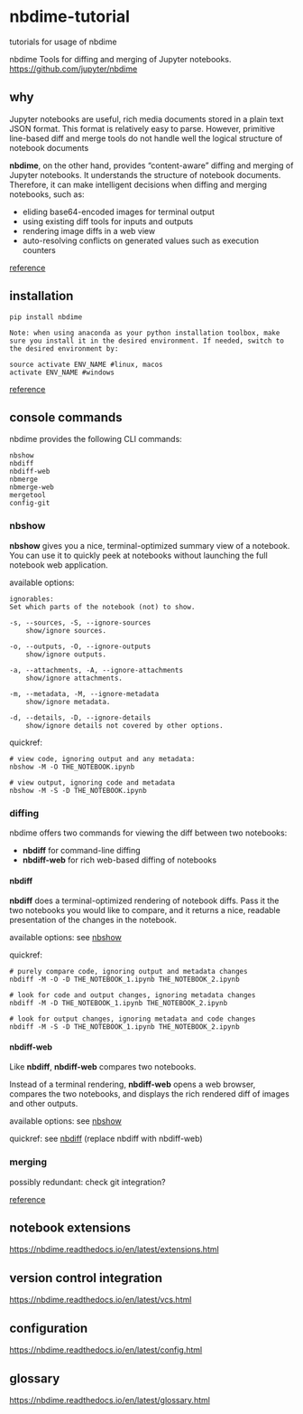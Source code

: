 # nbdime-tutorial
tutorials for usage of nbdime

nbdime
Tools for diffing and merging of Jupyter notebooks.
https://github.com/jupyter/nbdime

## why

Jupyter notebooks are useful, rich media documents stored in a plain text JSON format. This format is relatively easy to parse. However, primitive line-based diff and merge tools do not handle well the logical structure of notebook documents

**nbdime**, on the other hand, provides “content-aware” diffing and merging of Jupyter notebooks. It understands the structure of notebook documents. Therefore, it can make intelligent decisions when diffing and merging notebooks, such as:

* eliding base64-encoded images for terminal output
* using existing diff tools for inputs and outputs
* rendering image diffs in a web view
* auto-resolving conflicts on generated values such as execution counters

[reference](https://nbdime.readthedocs.io/en/latest/index.html)

## installation

    pip install nbdime

```Note: when using anaconda as your python installation toolbox, make sure you install it in the desired environment. If needed, switch to the desired environment by:```

    source activate ENV_NAME #linux, macos
    activate ENV_NAME #windows

[reference](https://nbdime.readthedocs.io/en/latest/index.html#quickstart)

## console commands

nbdime provides the following CLI commands:

    nbshow
    nbdiff
    nbdiff-web
    nbmerge
    nbmerge-web
    mergetool
    config-git

### nbshow

**nbshow** gives you a nice, terminal-optimized summary view of a notebook. You can use it to quickly peek at notebooks without launching the full notebook web application.

available options:

    ignorables:
    Set which parts of the notebook (not) to show.

    -s, --sources, -S, --ignore-sources
        show/ignore sources.
    
    -o, --outputs, -O, --ignore-outputs
        show/ignore outputs.
    
    -a, --attachments, -A, --ignore-attachments
        show/ignore attachments.
    
    -m, --metadata, -M, --ignore-metadata
        show/ignore metadata.
    
    -d, --details, -D, --ignore-details
        show/ignore details not covered by other options.

quickref:

    # view code, ignoring output and any metadata:
    nbshow -M -O THE_NOTEBOOK.ipynb

    # view output, ignoring code and metadata
    nbshow -M -S -D THE_NOTEBOOK.ipynb

### diffing

nbdime offers two commands for viewing the diff between two notebooks:

* **nbdiff** for command-line diffing
* **nbdiff-web** for rich web-based diffing of notebooks

#### nbdiff

**nbdiff** does a terminal-optimized rendering of notebook diffs. Pass it the two notebooks you would like to compare, and it returns a nice, readable presentation of the changes in the notebook.

available options: see [nbshow](###nbshow)

quickref:

    # purely compare code, ignoring output and metadata changes
    nbdiff -M -O -D THE_NOTEBOOK_1.ipynb THE_NOTEBOOK_2.ipynb

    # look for code and output changes, ignoring metadata changes
    nbdiff -M -D THE_NOTEBOOK_1.ipynb THE_NOTEBOOK_2.ipynb

    # look for output changes, ignoring metadata and code changes
    nbdiff -M -S -D THE_NOTEBOOK_1.ipynb THE_NOTEBOOK_2.ipynb

#### nbdiff-web

Like **nbdiff**, **nbdiff-web** compares two notebooks.

Instead of a terminal rendering, **nbdiff-web** opens a web browser, compares the two notebooks, and displays the rich rendered diff of images and other outputs.

available options: see [nbshow](###nbshow)

quickref: see [nbdiff](####nbdiff) (replace nbdiff with nbdiff-web)

### merging

possibly redundant: check git integration?

[reference](https://nbdime.readthedocs.io/en/latest/cli.html)

## notebook extensions

https://nbdime.readthedocs.io/en/latest/extensions.html

## version control integration

https://nbdime.readthedocs.io/en/latest/vcs.html

## configuration

https://nbdime.readthedocs.io/en/latest/config.html

## glossary

https://nbdime.readthedocs.io/en/latest/glossary.html